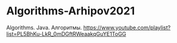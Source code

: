 # Algorithms-Arhipov2021
Algorithms. 
Java. Алгоритмы.
https://www.youtube.com/playlist?list=PL5BhKu-LkR_0mDGftRWeaakqGuYE1ToGG
